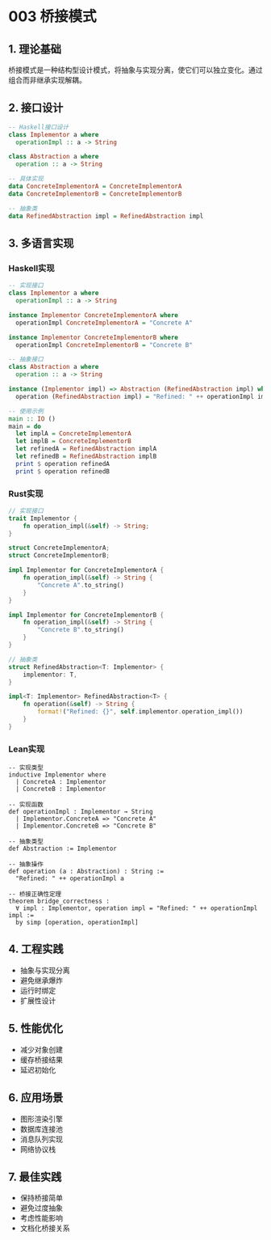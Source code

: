 # 003 桥接模式

## 1. 理论基础

桥接模式是一种结构型设计模式，将抽象与实现分离，使它们可以独立变化。通过组合而非继承实现解耦。

## 2. 接口设计

```haskell
-- Haskell接口设计
class Implementor a where
  operationImpl :: a -> String

class Abstraction a where
  operation :: a -> String

-- 具体实现
data ConcreteImplementorA = ConcreteImplementorA
data ConcreteImplementorB = ConcreteImplementorB

-- 抽象类
data RefinedAbstraction impl = RefinedAbstraction impl
```

## 3. 多语言实现

### Haskell实现

```haskell
-- 实现接口
class Implementor a where
  operationImpl :: a -> String

instance Implementor ConcreteImplementorA where
  operationImpl ConcreteImplementorA = "Concrete A"

instance Implementor ConcreteImplementorB where
  operationImpl ConcreteImplementorB = "Concrete B"

-- 抽象接口
class Abstraction a where
  operation :: a -> String

instance (Implementor impl) => Abstraction (RefinedAbstraction impl) where
  operation (RefinedAbstraction impl) = "Refined: " ++ operationImpl impl

-- 使用示例
main :: IO ()
main = do
  let implA = ConcreteImplementorA
  let implB = ConcreteImplementorB
  let refinedA = RefinedAbstraction implA
  let refinedB = RefinedAbstraction implB
  print $ operation refinedA
  print $ operation refinedB
```

### Rust实现

```rust
// 实现接口
trait Implementor {
    fn operation_impl(&self) -> String;
}

struct ConcreteImplementorA;
struct ConcreteImplementorB;

impl Implementor for ConcreteImplementorA {
    fn operation_impl(&self) -> String {
        "Concrete A".to_string()
    }
}

impl Implementor for ConcreteImplementorB {
    fn operation_impl(&self) -> String {
        "Concrete B".to_string()
    }
}

// 抽象类
struct RefinedAbstraction<T: Implementor> {
    implementor: T,
}

impl<T: Implementor> RefinedAbstraction<T> {
    fn operation(&self) -> String {
        format!("Refined: {}", self.implementor.operation_impl())
    }
}
```

### Lean实现

```lean
-- 实现类型
inductive Implementor where
  | ConcreteA : Implementor
  | ConcreteB : Implementor

-- 实现函数
def operationImpl : Implementor → String
  | Implementor.ConcreteA => "Concrete A"
  | Implementor.ConcreteB => "Concrete B"

-- 抽象类型
def Abstraction := Implementor

-- 抽象操作
def operation (a : Abstraction) : String :=
  "Refined: " ++ operationImpl a

-- 桥接正确性定理
theorem bridge_correctness :
  ∀ impl : Implementor, operation impl = "Refined: " ++ operationImpl impl :=
  by simp [operation, operationImpl]
```

## 4. 工程实践

- 抽象与实现分离
- 避免继承爆炸
- 运行时绑定
- 扩展性设计

## 5. 性能优化

- 减少对象创建
- 缓存桥接结果
- 延迟初始化

## 6. 应用场景

- 图形渲染引擎
- 数据库连接池
- 消息队列实现
- 网络协议栈

## 7. 最佳实践

- 保持桥接简单
- 避免过度抽象
- 考虑性能影响
- 文档化桥接关系
